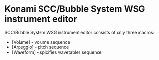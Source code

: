 # Konami SCC/Bubble System WSG instrument editor

SCC/Bubble System WSG instrument editor consists of only three macros:

- [Volume] - volume sequence
- [Arpeggio] - pitch sequence
- [Waveform] - spicifies wavetables sequence
